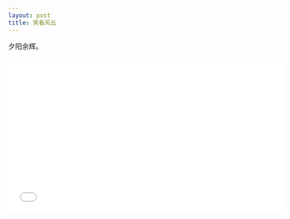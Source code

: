 ```yaml
---
layout: post
title: 笑看风云
---
```


夕阳余辉。

<iframe width="560" height="315" src="//player.bilibili.com/player.html?aid=40433900&bvid=BV1qt411p7Mo&cid=71014414&page=1" scrolling="no" border="0" frameborder="no" framespacing="0" allowfullscreen="true"> </iframe>
